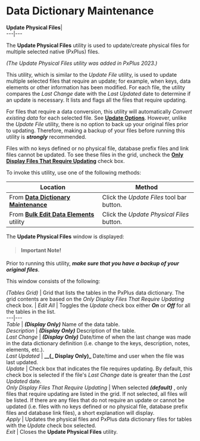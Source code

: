 # Data Dictionary Maintenance  
  
**Update Physical Files**|   
---|---  
  
The **Update Physical Files** utility is used to update/create physical files for multiple selected native (PxPlus) files.

_(The Update Physical Files utility was added in PxPlus 2023.)_

This utility, which is similar to the _Update File_ utility, is used to update multiple selected files that require an update; for example, when keys, data elements or other information has been modified. For each file, the utility compares the _Last Change_ date with the _Last Updated_ date to determine if an update is necessary. It lists and flags all the files that require updating.

For files that require a data conversion, this utility will automatically  _Convert existing data_ for each selected file. See **[Update Options](Updating%20the%20Data%20Dictionary.htm#updateoptions)**. However, unlike the _Update File_ utility, there is no option to back up your original files prior to updating. Therefore, making a backup of your files before running this utility is **_strongly_** recommended.

Files with no keys defined or no physical file, database prefix files and link files cannot be updated. To see these files in the grid, uncheck the **[Only Display Files That Require Updating](Update%20Physical%20Files.htm#display_files)** check box.

To invoke this utility, use one of the following methods:

**Location** |  **Method**  
---|---  
From **[Data Dictionary Maintenance](Overview.md)** |  Click the _Update Files_ tool bar button.  
From **[Bulk Edit Data Elements](Bulk%20Edit%20Elements.md)** utility |  Click the _Update Physical Files_ button.  
  
The **Update Physical Files** window is displayed:

> #### **Important Note!**  
Prior to running this utility, **_make sure that you have a backup of your original files_**.

This window consists of the following:

_(Tables Grid)_ |  Grid that lists the tables in the PxPlus data dictionary. The grid contents are based on the _Only Display Files That Require Updating_ check box. |  _Edit All_ |  Toggles the _Update_ check box either **_On_** or **_Off_** for all the tables in the list.  
---|---  
_Table_ |  **_(Display Only)_** Name of the data table.  
_Description_ |  **_(Display Only)_** Description of the table.  
_Last Change_ |  **_(Display Only)_** Date/time of when the last change was made in the data dictionary definition (i.e. change to the keys, description, notes, elements, etc.).  
_Last Updated_ |  **__(_ Display Only)_** Date/time and user when the file was last updated.  
_Update_ |  Check box that indicates the file requires updating. By default, this check box is selected if the file's _Last Change_ date is greater than the _Last Updated_ date.  
_Only Display Files That Require Updating_ |  When selected **_(default)_** , only files that require updating are listed in the grid. If not selected, all files will be listed. If there are any files that do not require an update or cannot be updated (i.e. files with no keys defined or no physical file, database prefix files and database link files), a short explanation will display.  
_Apply_ |  Updates the physical files and PxPlus data dictionary files for tables with the _Update_ check box selected.  
_Exit_ |  Closes the **Update Physical Files** utility.
